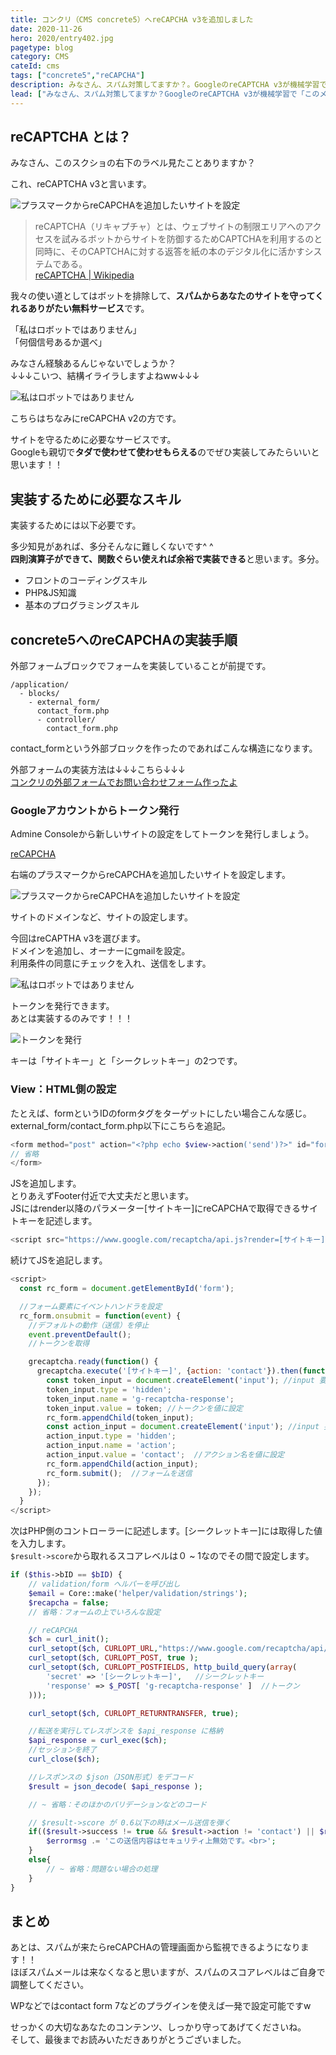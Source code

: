 ```yaml
---
title: コンクリ（CMS concrete5）へreCAPCHA v3を追加しました
date: 2020-11-26
hero: 2020/entry402.jpg
pagetype: blog
category: CMS
cateId: cms
tags: ["concrete5","reCAPCHA"]
description: みなさん、スパム対策してますか？。GoogleのreCAPTCHA v3が機械学習で「このメールスパムやで！」って選り分けてくれるようになりました。リリース当初は喜び勇んで運用しているサイトにガツガツ実装しました。じつは最近、当ブログサイト「銀ねこアトリエ」に実装してみたのでそのやり方を紹介します。
lead: ["みなさん、スパム対策してますか？GoogleのreCAPTCHA v3が機械学習で「このメールスパムやで！」って選り分けてくれるようになりました。","リリース当初は喜び勇んで運用しているサイトにガツガツ実装しました。","じつは最近、当ブログサイト「銀ねこアトリエ」に実装してみたのでそのやり方を紹介します。"]
---
```

## reCAPTCHA とは？

みなさん、このスクショの右下のラベル見たことありますか？

これ、reCAPTCHA v3と言います。

![プラスマークからreCAPCHAを追加したいサイトを設定](./images/2020/11/entry402-0.png)
> reCAPTCHA（リキャプチャ）とは、ウェブサイトの制限エリアへのアクセスを試みるボットからサイトを防御するためCAPTCHAを利用するのと同時に、そのCAPTCHAに対する返答を紙の本のデジタル化に活かすシステムである。<br>
> [reCAPTCHA | Wikipedia](https://ja.wikipedia.org/wiki/ReCAPTCHA)

我々の使い道としてはボットを排除して、**スパムからあなたのサイトを守ってくれるありがたい無料サービス**です。

「私はロボットではありません」<br>
「何個信号あるか選べ」

みなさん経験あるんじゃないでしょうか？<br>
↓↓↓こいつ、結構イライラしますよねww↓↓↓

![私はロボットではありません](./images/2020/11/entry402-1.png)

こちらはちなみにreCAPCHA v2の方です。

サイトを守るために必要なサービスです。<br>
Googleも親切で**タダで使わせて使わせもらえる**のでぜひ実装してみたらいいと思います！！

## 実装するために必要なスキル
実装するためには以下必要です。

多少知見があれば、多分そんなに難しくないです^ ^<br>
**四則演算子ができて、関数ぐらい使えれば余裕で実装できる**と思います。多分。

* フロントのコーディングスキル
* PHP&JS知識
* 基本のプログラミングスキル

## concrete5へのreCAPCHAの実装手順
外部フォームブロックでフォームを実装していることが前提です。

```
/application/
  - blocks/
    - external_form/
      contact_form.php
      - controller/
        contact_form.php
```
contact_formという外部ブロックを作ったのであればこんな構造になります。

外部フォームの実装方法は↓↓↓こちら↓↓↓<br>
[コンクリの外部フォームでお問い合わせフォーム作ったよ](/blogs/entry236)

### Googleアカウントからトークン発行
Admine Consoleから新しいサイトの設定をしてトークンを発行しましょう。

[reCAPCHA](https://www.google.com/recaptcha/about/)

右端のプラスマークからreCAPCHAを追加したいサイトを設定します。

![プラスマークからreCAPCHAを追加したいサイトを設定](./images/2020/11/entry402-2.png)

サイトのドメインなど、サイトの設定します。

今回はreCAPTHA v3を選びます。<br>
ドメインを追加し、オーナーにgmailを設定。<br>
利用条件の同意にチェックを入れ、送信をします。

![私はロボットではありません](./images/2020/11/entry402-3.png)

トークンを発行できます。<br>
あとは実装するのみです！！！

![トークンを発行](./images/2020/11/entry402-4.png)

キーは「サイトキー」と「シークレットキー」の2つです。

### View：HTML側の設定

たとえば、formというIDのformタグをターゲットにしたい場合こんな感じ。
external_form/contact_form.php以下にこちらを追記。

```php
<form method="post" action="<?php echo $view->action('send')?>" id="form" name="form">
// 省略
</form>
```

JSを追加します。<br>
とりあえずFooter付近で大丈夫だと思います。<br>
JSにはrender以降のパラメーター[サイトキー]にreCAPCHAで取得できるサイトキーを記述します。

```js
<script src="https://www.google.com/recaptcha/api.js?render=[サイトキー]"></script>
```

続けてJSを追記します。

```js
<script>
  const rc_form = document.getElementById('form');

  //フォーム要素にイベントハンドラを設定
  rc_form.onsubmit = function(event) {
    //デフォルトの動作（送信）を停止
    event.preventDefault();
    //トークンを取得

    grecaptcha.ready(function() {
      grecaptcha.execute('[サイトキー]', {action: 'contact'}).then(function(token) {
        const token_input = document.createElement('input'); //input 要素を生成
        token_input.type = 'hidden';
        token_input.name = 'g-recaptcha-response';
        token_input.value = token; //トークンを値に設定
        rc_form.appendChild(token_input);
        const action_input = document.createElement('input'); //input 要素を生成
        action_input.type = 'hidden';
        action_input.name = 'action';
        action_input.value = 'contact';  //アクション名を値に設定
        rc_form.appendChild(action_input);
        rc_form.submit();  //フォームを送信
      });
    });
  }
</script>
```

次はPHP側のコントローラーに記述します。[シークレットキー]には取得した値を入力します。<br>
`$result->score`から取れるスコアレベルは０ ~ 1なのでその間で設定します。

```php
if ($this->bID == $bID) {
    // validation/form ヘルパーを呼び出し
    $email = Core::make('helper/validation/strings');
    $recapcha = false;
    // 省略：フォームの上でいろんな設定

    // reCAPCHA
    $ch = curl_init();
    curl_setopt($ch, CURLOPT_URL,"https://www.google.com/recaptcha/api/siteverify");
    curl_setopt($ch, CURLOPT_POST, true );
    curl_setopt($ch, CURLOPT_POSTFIELDS, http_build_query(array(
        'secret' => '[シークレットキー]',   //シークレットキー
        'response' => $_POST[ 'g-recaptcha-response' ]  //トークン
    )));

    curl_setopt($ch, CURLOPT_RETURNTRANSFER, true);

    //転送を実行してレスポンスを $api_response に格納
    $api_response = curl_exec($ch);
    //セッションを終了
    curl_close($ch);

    //レスポンスの $json（JSON形式）をデコード
    $result = json_decode( $api_response );

    // ~ 省略：そのほかのバリデーションなどのコード

    // $result->score が 0.6以下の時はメール送信を弾く
    if(($result->success != true && $result->action != 'contact') || $result->score < 0.6){
        $errormsg .= 'この送信内容はセキュリティ上無効です。<br>';
    }
    else{
        // ~ 省略：問題ない場合の処理
    }
}
```

## まとめ
あとは、スパムが来たらreCAPCHAの管理画面から監視できるようになります！！<br>
ほぼスパムメールは来なくなると思いますが、スパムのスコアレベルはご自身で調整してください。

WPなどではcontact form 7などのプラグインを使えば一発で設定可能ですw

せっかくの大切なあなたのコンテンツ、しっかり守ってあげてくださいね。<br>
そして、最後までお読みいただきありがとうございました。
